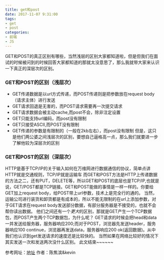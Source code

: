 ```yaml
---
title: get和post
date: 2017-11-07 9:31:00
tags: 
- get
- post
categories:
- 前端
- JS
---
```

GET和POST的真正区别有哪些，当然浅层的区别大家都知道啦，但是但我们在面试的时候被问到的时候回答大家都知道的那就太没意思了，那么我就带大家来认识一下真正的深层次的区别。<!--more-->
### GET和POST的区别（浅层次）
* GET传递数据是以url方式传递，而POST传递则是把参数放在request body（请求主体）进行发送
* GET请求回退是无害的，而POST请求需要再一次提交请求
* GET请求数据会被主动cache,而post不会，除非注定设置
* GET只能支持url编码，而post没有限制
* GET只接受ASCII,而POST没有限制
* GET传递的参数是有限制的（一般在2kb左右），而post没有限制
但是，这只是他们两公婆之间浅层次的区别，要想自己逼格高一点，那么我们就要进一步了解他较为深层次的区别
### GET和POST的区别（深层次）
HTTP是基于TCP/IP的关于输入如何在万维网进行数据通信的协议，简单点讲HTTP就是交通规则，TCP/IP就是运输车
而GET和POST方法是HTTP上传递数据的方法之二，还有PUT，DELETE等，所以GET和POST的底层也是TCP/IP,也就是说，GET/POST都是TCP链接。GET和POST能做的事情是一样一样的。你要给GET加上request body，给POST带上url参数，技术上是完全行的通的。
当然，运输公司进行装货和卸货都是有成本的，所以不能无限制的在url上添加参数，对于GET请求在request body发送部分数据，有部分服务器是不接受的，也就不会帮你读出数据。
他们之间还有一个*更大*的区别，那就是GET产生一个TCP数据包，而POST产生两个TCP数据包，为什么呢？
GET请求的时候会把head和data一并发送给服务器，服务器响应200;而对于POST，浏览器先发送header，服务器响应100 continue，浏览器再发送data，服务器响应200 ok(返回数据)。从中我们也认识到get发送请求的速度还是比较快的。
当然如果在网络比较好的情况下其实发送一次和发送两次没什么区别。
此文结束~~~~~~

参考网址：[地址](https://juejin.im/post/59fc04ecf265da4317697f26?utm_source=gold_browser_extension)
作者：陈焦滨&kevin


